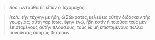 

>  *Soc.*: ἐνταῦθα δὴ εἶπεν ὁ Ἰσχόμαχος:



>  *Isch.*: τὴν τέχνην με ἤδη, ὦ Σώκρατες, κελεύεις αὐτὴν διδάσκειν τῆς γεωργίας; αὕτη γὰρ ἴσως, ἔφην ἐγώ, ἤδη ἐστὶν ἡ ποιοῦσα τοὺς μὲν ἐπισταμένους αὐτὴν πλουσίους, τοὺς δὲ μὴ ἐπισταμένους πολλὰ πονοῦντας ἀπόρως βιοτεύειν.
